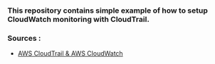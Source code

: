 ### This repository contains simple example of how to setup CloudWatch monitoring with CloudTrail.

### Sources :
- [AWS CloudTrail & AWS CloudWatch](https://medium.com/@khandelwal12nidhi/aws-cloudtrail-aws-cloudwatch-508092b37e0f)
